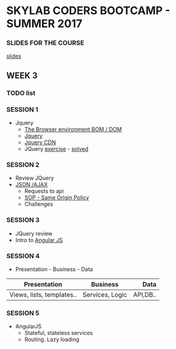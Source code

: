 # SKYLAB CODERS BOOTCAMP - SUMMER 2017

### SLIDES FOR THE COURSE
[slides](https://skylabcoders.github.io/bootcamp-julio2017/)

## WEEK 3

### TODO list

### SESSION 1
* Jquery
    - [The Browser environment BOM / DOM](https://skylabcoders.github.io/bootcamp-julio2017/?full#114)
    - [Jquery](https://skylabcoders.github.io/bootcamp-julio2017/?full#115)
    - [Jquery CDN](http://code.jquery.com/)
    - JQuery [exercise](https://skylabcoders.github.io/bootcamp-julio2017/?full#120) - [solved](./Jquery_testfield/Jquery-calculator)

### SESSION 2
* Review JQuery
* [JSON /AJAX](https://skylabcoders.github.io/bootcamp-julio2017/?full#122)
    - Requests to api
    - [SOP - Same Origin Policy](https://developer.mozilla.org/en-US/docs/Web/Security/Same-origin_policy)
    - Challenges

### SESSION 3
* JQuery review
* Intro to [Angular JS](https://skylabcoders.github.io/bootcamp-julio2017/?full#angular)

### SESSION 4
* Presentation - Business - Data

| Presentation           |    Business     |   Data    |
|------------------------|:---------------:|----------:|
| Views, lists, templates..| Services, Logic | API,DB..|

### SESSION 5
* AngularJS
    - Stateful, stateless services
    - Routing. Lazy loading





